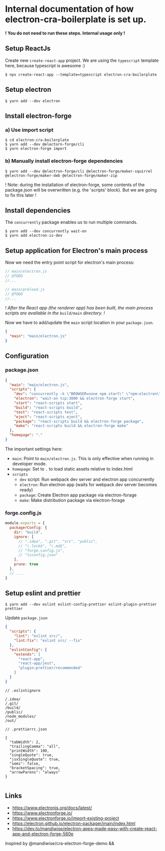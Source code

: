 # Internal documentation of how electron-cra-boilerplate is set up.

**! You do not need to run these steps. Internal usage only !**

## Setup ReactJs

Create new `create-react-app` project. We are using the `typescript` template here, because typescript is awesome :)


    $ npx create-react-app --template=typescript electron-cra-boilerplate

## Setup electron

    $ yarn add --dev electron



## Install electron-forge


### a) Use import script

    $ cd electron-cra-boilerplate
    $ yarn add --dev @electorn-forge/cli
    $ yarn electron-forge import

### b) Manually install electron-forge dependencies

    $ yarn add --dev @electron-forge/cli @electron-forge/maker-squirrel @electron-forge/maker-deb @electron-forge/maker-zip


! Note: during the installation of electron-forge, some contents of the package.json will be overwritten (e.g. the 'scripts' block).
But we are going to fix this later !


## Install dependencies

The `concurrently` package enables us to run multiple commands.

    $ yarn add --dev concurrently wait-on
    $ yarn add electron-is-dev


## Setup application for Electron's main process
Now we need the entry point script for electron's main process:

```javascript
// main/electron.js
// @TODO
//...
```

```javascript
// main/preload.js
// @TODO
//...
```

_! After the React app (the renderer app) has been built, the main process scripts are available in the `build/main` directory. !_

Now we have to add/update the `main` script location in your `package.json`.
```json
{
  "main": "main/electron.js"
}
```



## Configuration

### package.json

```json
{
  "main": "main/electron.js",
  "scripts": {
    "dev": "concurrently -k \"BROWSER=none npm start\" \"npm:electron\"",
    "electron": "wait-on tcp:3000 && electron-forge start",
    "start": "react-scripts start",
    "build": "react-scripts build",
    "test": "react-scripts test",
    "eject": "react-scripts eject",
    "package": "react-scripts build && electron-forge package",
    "make": "react-scripts build && electron-forge make"
  },
  "homepage": "."
}
```

The important settings here:

* `main`: Point to `main/electron.js`. This is only effective when running in developer mode.  
* `homepage`: Set to `.` to load static assets relative to index.html
* `scripts` 
  * `dev` script: Run webpack dev server and electron app concurrently
  * `electron`: Run electron app (waits for webpack dev server becomes ready)
  * `package`: Create Electron app package via electron-forage
  * `make`: Make distribution package via electron-forage


### forge.config.js

```javascript
module.exports = {
  packagerConfig: {
    dir: "build",
    ignore: [
      // ".idea", ".git", "src", "public",
      // "\.lock$", "\.md$",
      // "forge.config.js",
      // "tsconfig.json"
    ],
    prune: true
  },
  // ....
}
```

## Setup eslint and prettier


    $ yarn add --dev eslint eslint-config-prettier eslint-plugin-prettier prettier

Update `package.json`

```json
{
  "scripts": {
    "lint": "eslint src/",
    "lint:fix": "eslint src/ --fix"
  },
  "eslintConfig": {
    "extends": [
      "react-app",
      "react-app/jest",
      "plugin:prettier/recommended"
    ]
  }
}

```

```text
// .eslintignore

/.idea/
/.git/
/build/
/public/
/node_modules/
/out/

```

```text
// .prettierrc.json

{
  "tabWidth": 2,
  "trailingComma": "all",
  "printWidth": 100,
  "singleQuote": true,
  "jsxSingleQuote": true,
  "semi": false,
  "bracketSpacing": true,
  "arrowParens": "always"
}


```


## Links

* https://www.electronjs.org/docs/latest/
* https://www.electronforge.io/
* https://www.electronforge.io/import-existing-project
* https://electron.github.io/electron-packager/main/index.html
* https://dev.to/mandiwise/electron-apps-made-easy-with-create-react-app-and-electron-forge-560e

Inspired by @mandiwise/cra-electron-forge-demo && 
